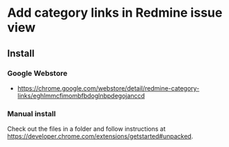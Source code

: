 # Add category links in Redmine issue view

## Install

### Google Webstore

* https://chrome.google.com/webstore/detail/redmine-category-links/eghlmmcfimombfbdoglnbpdegojanccd

### Manual install

Check out the files in a folder and follow instructions at https://developer.chrome.com/extensions/getstarted#unpacked.

